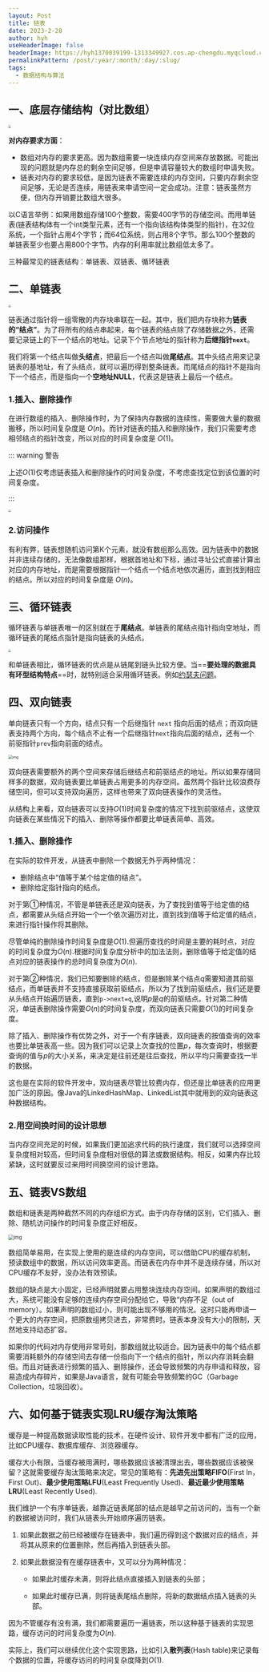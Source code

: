 ```yaml
---
layout: Post
title: 链表
date: 2023-2-28
author: hyh
useHeaderImage: false
headerImage: https://hyh1370039199-1313349927.cos.ap-chengdu.myqcloud.com/img/202212031910396.png
permalinkPattern: /post/:year/:month/:day/:slug/
tags:
  - 数据结构与算法
---
```

## 一、底层存储结构（对比数组）

<img src="https://hyh1370039199-1313349927.cos.ap-chengdu.myqcloud.com/img/202212031910396.png"  style="zoom: 33%;" />

**对内存要求方面**：

- 数组对内存的要求更高。因为数组需要一块连续内存空间来存放数据。可能出现的问题就是内存总的剩余空间足够，但是申请容量较大的数组时申请失败。
- 链表对内存的要求较低，是因为链表不需要连续的内存空间，只要内存剩余空间足够，无论是否连续，用链表来申请空间一定会成功。注意：链表虽然方便，但内存开销要比数组大很多。

以C语言举例：如果用数组存储100个整数，需要400字节的存储空间。而用单链表(链表结构体有一个int类型元素，还有一个指向该结构体类型的指针)，在32位系统，一个指针占用4个字节；而64位系统，则占用8个字节。那么100个整数的单链表至少也要占用800个字节。内存的利用率就比数组低太多了。

三种最常见的链表结构：单链表、双链表、循环链表

## 二、单链表

<img src="https://hyh1370039199-1313349927.cos.ap-chengdu.myqcloud.com/img/202212031928730.png"  style="zoom:33%;" />

链表通过指针将一组零散的内存块串联在一起。其中，我们把内存块称为**链表的“结点”**。为了将所有的结点串起来，每个链表的结点除了存储数据之外，还需要记录链上的下一个结点的地址。记录下个节点地址的指针称为**后继指针`next`**。

我们将第一个结点叫做**头结点**，把最后一个结点叫做**尾结点**。其中头结点用来记录链表的基地址，有了头结点，就可以遍历得到整条链表。而尾结点的指针不是指向下一个结点，而是指向一个**空地址NULL**，代表这是链表上最后一个结点。

### 1.插入、删除操作

在进行数组的插入、删除操作时，为了保持内存数据的连续性，需要做大量的数据搬移，所以时间复杂度是 $O(n)$。而针对链表的插入和删除操作，我们只需要考虑相邻结点的指针改变，所以对应的时间复杂度是 $O(1)$。

::: warning 警告

上述$O(1)$仅考虑链表插入和删除操作的时间复杂度，不考虑查找定位到该位置的时间复杂度。

:::

<img src="https://hyh1370039199-1313349927.cos.ap-chengdu.myqcloud.com/img/202212031943106.png" style="zoom:33%;" />

### 2.访问操作

有利有弊，链表想随机访问第K个元素，就没有数组那么高效。因为链表中的数据并非连续存储的，无法像数组那样，根据首地址和下标，通过寻址公式直接计算出对应的内存地址，而是需要根据指针一个结点一个结点地依次遍历，直到找到相应的结点。所以对应的时间复杂度是 $O(n)$。

## 三、循环链表

循环链表与单链表唯一的区别就在于**尾结点**。单链表的尾结点指针指向空地址，而循环链表的尾结点指针是指向链表的头结点。

<img src="https://hyh1370039199-1313349927.cos.ap-chengdu.myqcloud.com/img/202212031957261.png"  style="zoom:33%;" />

和单链表相比，循环链表的优点是从链尾到链头比较方便。当==**要处理的数据具有环型结构特点**==时，就特别适合采用循环链表。例如[约瑟夫问题](https://zh.wikipedia.org/wiki/%E7%BA%A6%E7%91%9F%E5%A4%AB%E6%96%AF%E9%97%AE%E9%A2%98)。

## 四、双向链表

单向链表只有一个方向，结点只有一个后继指针 `next` 指向后面的结点；而双向链表支持两个方向，每个结点不止有一个后继指针`next`指向后面的结点，还有一个前驱指针`prev`指向前面的结点。

<img src="https://hyh1370039199-1313349927.cos.ap-chengdu.myqcloud.com/img/202303011346405.jpeg" alt="img" style="zoom: 50%;" />

双向链表需要额外的两个空间来存储后继结点和前驱结点的地址。所以如果存储同样多的数据，双向链表要比单链表占用更多的内存空间。虽然两个指针比较浪费存储空间，但可以支持双向遍历，这样也带来了双向链表操作的灵活性。

从结构上来看，双向链表可以支持$O(1)$时间复杂度的情况下找到前驱结点，这使双向链表在某些情况下的插入、删除等操作都要比单链表简单、高效。

### 1.插入、删除操作

在实际的软件开发，从链表中删除一个数据无外乎两种情况：

- 删除结点中“值等于某个给定值的结点”。
- 删除给定指针指向的结点。

对于第①种情况，不管是单链表还是双向链表，为了查找到值等于给定值的结点，都需要从头结点开始一个一个依次遍历对比，直到找到值等于给定值的结点，来进行指针操作将其删除。

尽管单纯的删除操作时间复杂度是$O(1)$.但遍历查找的时间是主要的耗时点，对应的时间复杂度为$O(n)$.根据时间复杂度分析中的加法法则，删除值等于给定值的结点对应的链表操作的总时间复杂度为$O(n)$.

对于第②种情况，我们已知要删除的结点，但是删除某个结点$q$需要知道其前驱结点，而单链表并不支持直接获取前驱结点，所以为了找到前驱结点，我们还是要从头结点开始遍历链表，直到`p->next=q`,说明$p$是$q$的前驱结点。针对第二种情况，单链表删除操作需要$O(n)$的时间复杂度，而双向链表只需要$O(1)$的时间复杂度。

除了插入、删除操作有优势之外，对于一个有序链表，双向链表的按值查询的效率也要比单链表高一些。因为我们可以记录上次查找的位置$p$，每次查询时，根据要查询的值与$p$的大小关系，来决定是往前还是往后查找，所以平均只需要查找一半的数据。

这也是在实际的软件开发中，双向链表尽管比较费内存，但还是比单链表的应用更加广泛的原因。像Java的LinkedHashMap、LinkedList其中就用到的双向链表这种数据结构。

### 2.用空间换时间的设计思想

当内存空间充足的时候，如果我们更加追求代码的执行速度，我们就可以选择空间复杂度相对较高，但时间复杂度相对很低的算法或数据结构。相反，如果内存比较紧缺，这时就要反过来用时间换空间的设计思路。

## 五、链表VS数组

数组和链表是两种截然不同的内存组织方式。由于内存存储的区别，它们插入、删除、随机访问操作的时间复杂度正好相反。

<img src="https://hyh1370039199-1313349927.cos.ap-chengdu.myqcloud.com/img/202303011510044.jpeg" alt="img" style="zoom:67%;" />

数组简单易用，在实现上使用的是连续的内存空间，可以借助CPU的缓存机制，预读数组中的数据，所以访问效率更高。而链表在内存中并不是连续存储，所以对CPU缓存不友好，没办法有效预读。

数组的缺点是大小固定，已经声明就要占用整块连续内存空间。如果声明的数组过大，系统可能没有足够的连续内存空间分配给它，导致“内存不足（out of memory）。如果声明的数组过小，则可能出现不够用的情况。这时只能再申请一个更大的内存空间，把原数组拷贝进去，非常费时。链表本身没有大小的限制，天然地支持动态扩容。

如果你的代码对内存使用非常苛刻，那数组就比较适合。因为链表中的每个结点都需要消耗额外的存储空间去存储一份指向下一个结点的指针，所以内存消耗会翻倍。而且对链表进行频繁的插入、删除操作，还会导致频繁的内存申请和释放，容易造成内存碎片，如果是Java语言，就有可能会导致频繁的GC（Garbage Collection，垃圾回收）。

## 六、如何基于链表实现LRU缓存淘汰策略

缓存是一种提高数据读取性能的技术，在硬件设计、软件开发中都有广泛的应用，比如CPU缓存、数据库缓存、浏览器缓存。

缓存大小有限，当缓存被用满时，哪些数据应该被清理出去，哪些数据应该被保留？这就需要缓存淘汰策略来决定。常见的策略有：**先进先出策略FIFO**(First In，First Out)、**最少使用策略LFU**(Least Frequently Used)、**最近最少使用策略LRU**(Least Recently Used).

我们维护一个有序单链表，越靠近链表尾部的结点是越早之前访问的，当有一个新的数据被访问时，我们从链表头开始顺序遍历链表。

1. 如果此数据之前已经被缓存在链表中，我们遍历得到这个数据对应的结点，并将其从原来的位置删除，然后再插入到链表头部。

2. 如果此数据没有在缓存链表中，又可以分为两种情况：

   - 如果此时缓存未满，则将此结点直接插入到链表的头部；


   - 如果此时缓存已满，则将链表尾结点删除，将新的数据结点插入链表的头部。

因为不管缓存有没有满，我们都需要遍历一遍链表，所以这种基于链表的实现思路，缓存访问的时间复杂度为$O(n)$.

实际上，我们可以继续优化这个实现思路，比如引入**散列表**(Hash table)来记录每个数据的位置，将缓存访问的时间复杂度降到$O(1)$.

